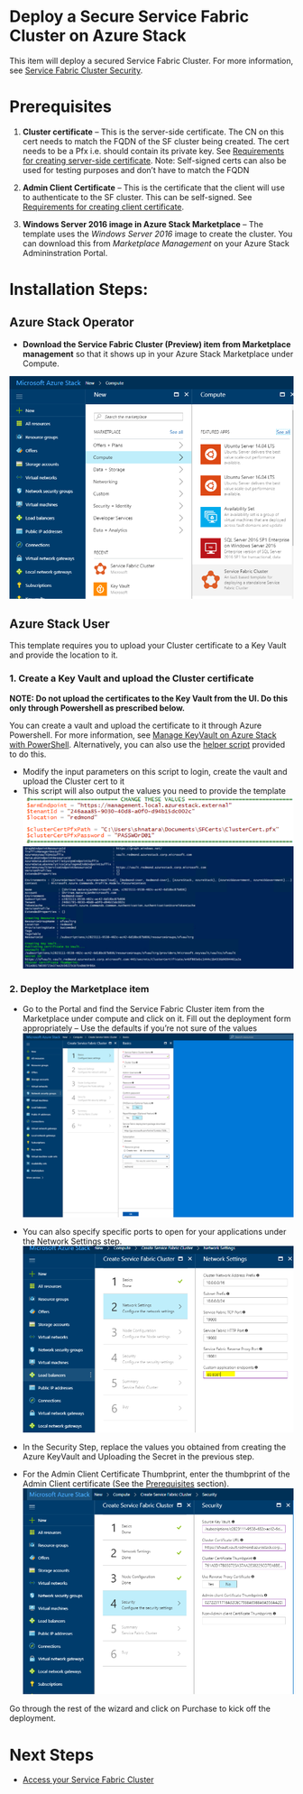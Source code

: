# Deploy a Secure Service Fabric Cluster on Azure Stack
This item will deploy a secured Service Fabric Cluster. For more information, see [Service Fabric Cluster Security](https://docs.microsoft.com/en-us/azure/service-fabric/service-fabric-cluster-security).
# Prerequisites

1. **Cluster certificate** – This is the server-side certificate. The CN on this cert needs to match the FQDN of the SF cluster being created. The cert needs to be a Pfx i.e. should contain its private key. See [Requirements for creating server-side certificate](https://docs.microsoft.com/en-us/azure/service-fabric/service-fabric-cluster-security).
Note: Self-signed certs can also be used for testing purposes and don’t have to match the FQDN

2. **Admin Client Certificate** – This is the certificate that the client will use to authenticate to the SF cluster. This can be self-signed. See [Requirements for creating client certificate](https://docs.microsoft.com/en-us/azure/service-fabric/service-fabric-cluster-security).

3. **Windows Server 2016 image in Azure Stack Marketplace** – The template uses the _Windows Server 2016_ image to create the cluster. You can download this from _Marketplace Management_ on your Azure Stack Admininstration Portal.

# Installation Steps:
## Azure Stack Operator
- **Download the Service Fabric Cluster (Preview) item from Marketplace management** so that it shows up in your Azure Stack Marketplace under Compute.

![Marketplace](images/Marketplace.png)

## Azure Stack User

This template requires you to upload your Cluster certificate to a Key Vault and provide the location to it.

### 1. Create a Key Vault and upload the Cluster certificate
**NOTE: Do not upload the certificates to the Key Vault from the UI. Do this only through Powershell as prescribed below.**

You can create a vault and upload the certificate to it through Azure Powershell. For more information, see [Manage KeyVault on Azure Stack with PowerShell](https://docs.microsoft.com/en-us/azure/azure-stack/user/azure-stack-kv-manage-powershell). 
Alternatively, you can also use the [helper script](scripts/Publish-SecretToVault.ps1) provided to do this.

- Modify the input parameters on this script to login, create the vault and upload the Cluster cert to it
- This script will also output the values you need to provide the template
![script Modifications](images/modifyscript.png)
![Publishing Certs to KV](images/publishcertstokv.png)

### 2. Deploy the Marketplace item

- Go to the Portal and find the Service Fabric Cluster item from the Marketplace under compute and click on it. Fill out the deployment form appropriately – Use the defaults if you’re not sure of the values 
![Template UI](images/createSFTemplate.png)

- You can also specify specific ports to open for your applications under the Network Settings step.
    ![Open Ports](images/openPorts.png)

- In the Security Step, replace the values you obtained from creating the Azure KeyVault and Uploading the Secret in the previous step.

-  For the Admin Client Certificate Thumbprint, enter the thumbprint of the Admin Client certificate (See the [Prerequisites](#prerequisites) section).
    ![Filling out the Security Step](images/filledupsecurity.png)

Go through the rest of the wizard and click on Purchase to kick off the deployment.

# Next Steps
* [Access your Service Fabric Cluster](accessSFCluster.md)
